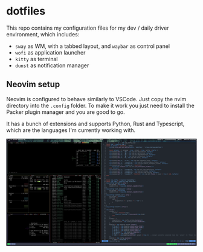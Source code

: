 # dotfiles

This repo contains my configuration files for my dev / daily driver environment, which includes:
- `sway` as WM, with a tabbed layout, and `waybar` as control panel
- `wofi` as application launcher
- `kitty` as terminal
- `dunst` as notification manager

## Neovim setup
Neovim is configured to behave similarly to VSCode. Just copy the nvim directory into the `.config` folder.
To make it work you just need to install the Packer plugin manager and you are good to go.

It has a bunch of extensions and supports Python, Rust and Typescript, which are the languages I'm currently working with.

![screenshot](screenshot.png)
